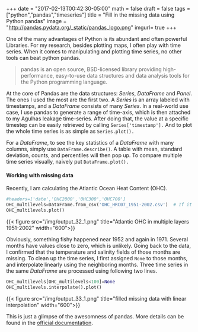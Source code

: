 +++
date = "2017-02-13T00:42:30-05:00"
math = false
draft = false
tags = ["python","pandas","timeseries"]
title = "Fill in the missing data using Python pandas"
image = "http://pandas.pydata.org/_static/pandas_logo.png"
imgurl= true
+++

One of the many advantages of Python is its abundant and often powerful Libraries. For my research, besides plotting maps, I often play with time series. When it comes to manipulating and plotting time series, no other tools can beat python pandas. 

<!--more-->

>pandas is an open source, BSD-licensed library providing high-performance, easy-to-use data structures and data analysis tools for the Python programming language.


At the core of Pandas are the data structures: *Series*, *DataFrame* and *Panel*. The ones I used the most are the first two. A *Series* is an array labeled with timestamps, and a *DataFrame* consists of many *Series*. In a real-world use case, I use pandas to generate a range of time-axis, which is then attached to my Agulhas leakage time-series. After doing that, the value at a specific timestep can be easily retrieved by calling `Series['timestamp'].` And to plot the whole time series is as simple as `Series.plot().` 

For a *DataFrame*, to see the key statistics of a *DataFrame* with many columns, simply use `DataFrame.describe()`. A table with mean, standard deviation, counts, and percentiles will then pop up. To compare multiple time series visually, naively put `DataFrame.plot().` 


#### Working with missing data

Recently, I am calculating the Atlantic Ocean Heat Content (OHC). 

```python
#headers=['date','OHC2000','OHC300','OHC700']
OHC_multilevels=DataFrame.from_csv('OHC_HRC07_1951-2002.csv')  # If it's pandas generated, this is much easier.
OHC_multilevels.plot()
```

{{< figure src="/img/output_32_1.png" title="Atlantic OHC in multiple layers 1951-2002" width="600">}}

Obviously, something fishy happened near 1952 and again in 1971. Several months have values close to zero, which is unlikely. Going back to the data, I confirmed that the temperature and salinity fields of those months are missing. To clean up the time series, I first assigned `None` to those months, and interpolate linearly using the neighboring months. Three time series in the same *DataFrame* are processed using following two lines. 

```python
OHC_multilevels[OHC_multilevels<100]=None
OHC_multilevels.interpolate().plot()
```

{{< figure src="/img/output_33_1.png" title="filled missing data with linear interpolation" width="600">}}

This is just a glimpse of the awesomness of pandas. More details can be found in the [official documentation](http://pandas.pydata.org/pandas-docs/stable/overview.html). 


